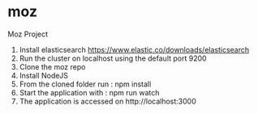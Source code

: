 # moz
Moz Project

1. Install elasticsearch https://www.elastic.co/downloads/elasticsearch
2. Run the cluster on localhost using the default port 9200
3. Clone the moz repo
4. Install NodeJS
5. From the cloned folder run : npm install
6. Start the application with : npm run watch
7. The application is accessed on http://localhost:3000
